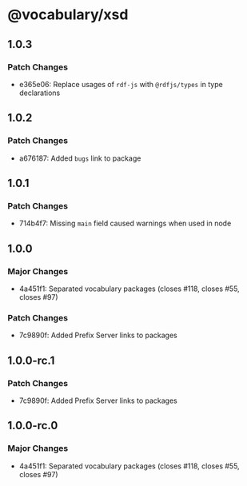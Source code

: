 # @vocabulary/xsd

## 1.0.3

### Patch Changes

- e365e06: Replace usages of `rdf-js` with `@rdfjs/types` in type declarations

## 1.0.2

### Patch Changes

- a676187: Added `bugs` link to package

## 1.0.1

### Patch Changes

- 714b4f7: Missing `main` field caused warnings when used in node

## 1.0.0

### Major Changes

- 4a451f1: Separated vocabulary packages (closes #118, closes #55, closes #97)

### Patch Changes

- 7c9890f: Added Prefix Server links to packages

## 1.0.0-rc.1

### Patch Changes

- 7c9890f: Added Prefix Server links to packages

## 1.0.0-rc.0

### Major Changes

- 4a451f1: Separated vocabulary packages (closes #118, closes #55, closes #97)
